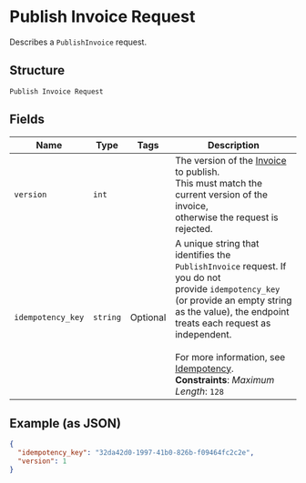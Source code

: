 
# Publish Invoice Request

Describes a `PublishInvoice` request.

## Structure

`Publish Invoice Request`

## Fields

| Name | Type | Tags | Description |
|  --- | --- | --- | --- |
| `version` | `int` |  | The version of the [Invoice](#type-invoice) to publish.<br>This must match the current version of the invoice,<br>otherwise the request is rejected. |
| `idempotency_key` | `string` | Optional | A unique string that identifies the `PublishInvoice` request. If you do not<br>provide `idempotency_key` (or provide an empty string as the value), the endpoint<br>treats each request as independent.<br><br>For more information, see [Idempotency](https://developer.squareup.com/docs/working-with-apis/idempotency).<br>**Constraints**: *Maximum Length*: `128` |

## Example (as JSON)

```json
{
  "idempotency_key": "32da42d0-1997-41b0-826b-f09464fc2c2e",
  "version": 1
}
```

